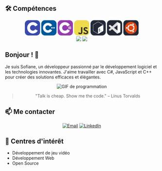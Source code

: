 ## 🛠️ Compétences

<div align="center">
  <a href="https://en.wikipedia.org/wiki/C_(programming_language)" target="_blank"><img src="https://github.com/tandpfun/skill-icons/blob/main/icons/C.svg" height=50 /></a>
  <a href="https://en.wikipedia.org/wiki/C%2B%2B" target="_blank"><img src="https://github.com/tandpfun/skill-icons/blob/main/icons/CPP.svg" height=50 /></a>
  <a href="https://fr.wikipedia.org/wiki/C_Sharp" target="_blank"><img src="https://github.com/tandpfun/skill-icons/blob/65dea6c4eaca7da319e552c09f4cf5a9a8dab2c8/icons/CS.svg" height=50 /></a>
  <a href="https://fr.wikipedia.org/wiki/JavaScript" target="_blank"><img src="https://github.com/tandpfun/skill-icons/blob/65dea6c4eaca7da319e552c09f4cf5a9a8dab2c8/icons/JavaScript.svg"height=50 /></a>
  <a href="https://en.wikipedia.org/wiki/Bash_(Unix_shell)" target="_blank"><img src="https://raw.githubusercontent.com/tandpfun/skill-icons/65dea6c4eaca7da319e552c09f4cf5a9a8dab2c8/icons/Bash-Dark.svg" height=50 /></a>
  <a href="https://en.wikipedia.org/wiki/Visual_Studio_Code" target="_blank"><img src="https://github.com/tandpfun/skill-icons/blob/main/icons/VSCode-Dark.svg" height=50 /></a>
  <a href="https://en.wikipedia.org/wiki/Ubuntu" target="_blank"><img src="https://github.com/tandpfun/skill-icons/blob/main/icons/Ubuntu-Dark.svg" height=50 /></a>
</div>
<div align="center">
  <a href="#"><img src="https://github-readme-stats.vercel.app/api/top-langs/?username=SofianeBel&layout=compact&theme=dark" height="112"/></a>
  <a href="https://fr.wikipedia.org/wiki/LeetCode" target="_blank"><img src="https://leetcard.jacoblin.cool/Sifly" height="112"/></a>
</div>

## Bonjour ! 👋

Je suis Sofiane, un développeur passionné par le développement logiciel et les technologies innovantes. J'aime travailler avec C#, JavaScript et C++ pour créer des solutions efficaces et élégantes.

<div align="center">
    <img src="https://media.giphy.com/media/ZVik7pBtu9dNS/giphy.gif" alt="GIF de programmation" /> <br>
    <blockquote>"Talk is cheap. Show me the code." – Linus Torvalds</blockquote>
</div>

## 📫 Me contacter

<!-- [![LinkedIn](https://img.shields.io/badge/LinkedIn-Profile-blue?style=flat&logo=linkedin)](https://www.linkedin.com/in/sofiane-belkessa-a030952b3/)
[![Email](https://img.shields.io/badge/Email-belkessa0102@gmail.com-red?style=flat&logo=gmail&logoColor=white)](mailto:belkessa0102@gmail.com) -->

<div align="center">
  <a href="mailto:belkessa0102@gmail.com" target="_blank"><img src="https://img.shields.io/badge/Email-belkessa0102@gmail.com-red?style=flat&logo=gmail&logoColor=white" alt="Email" height=25 /></a>
  <a href= "https://www.linkedin.com/in/sofiane-belkessa-a030952b3/" target="_blank"><img src="https://img.shields.io/badge/LinkedIn-Profile-blue?style=flat&logo=linkedin" alt="LinkedIn" height=25 /></a>
</div>

## 🌱 Centres d'intérêt

- Développement de jeu vidéo
- Développement Web
- Open Source
